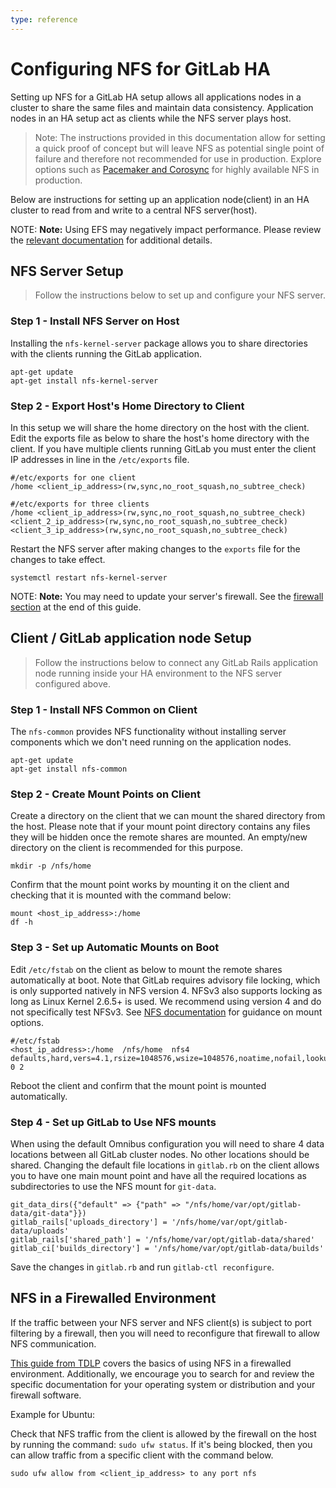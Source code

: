```yaml
---
type: reference
---
```


# Configuring NFS for GitLab HA

Setting up NFS for a GitLab HA setup allows all applications nodes in a cluster
to share the same files and maintain data consistency. Application nodes in an HA
setup act as clients while the NFS server plays host.

> Note: The instructions provided in this documentation allow for setting a quick
proof of concept but will leave NFS as potential single point of failure and
therefore not recommended for use in production. Explore options such as [Pacemaker
and Corosync](https://clusterlabs.org) for highly available NFS in production.

Below are instructions for setting up an application node(client) in an HA cluster
to read from and write to a central NFS server(host).

NOTE: **Note:**
Using EFS may negatively impact performance. Please review the [relevant documentation](nfs.md#avoid-using-awss-elastic-file-system-efs) for additional details.

## NFS Server Setup

> Follow the instructions below to set up and configure your NFS server.

### Step 1 - Install NFS Server on Host

Installing the `nfs-kernel-server` package allows you to share directories with the clients running the GitLab application.

```shell
apt-get update
apt-get install nfs-kernel-server
```

### Step 2 - Export Host's Home Directory to Client

In this setup we will share the home directory on the host with the client. Edit the exports file as below to share the host's home directory with the client. If you have multiple clients running GitLab you must enter the client IP addresses in line in the `/etc/exports` file.

```plaintext
#/etc/exports for one client
/home <client_ip_address>(rw,sync,no_root_squash,no_subtree_check)

#/etc/exports for three clients
/home <client_ip_address>(rw,sync,no_root_squash,no_subtree_check) <client_2_ip_address>(rw,sync,no_root_squash,no_subtree_check) <client_3_ip_address>(rw,sync,no_root_squash,no_subtree_check)
```

Restart the NFS server after making changes to the `exports` file for the changes
to take effect.

```shell
systemctl restart nfs-kernel-server
```

NOTE: **Note:**
You may need to update your server's firewall. See the [firewall section](#nfs-in-a-firewalled-environment) at the end of this guide.

## Client / GitLab application node Setup

> Follow the instructions below to connect any GitLab Rails application node running
inside your HA environment to the NFS server configured above.

### Step 1 - Install NFS Common on Client

The `nfs-common` provides NFS functionality without installing server components which
we don't need running on the application nodes.

```shell
apt-get update
apt-get install nfs-common
```

### Step 2 - Create Mount Points on Client

Create a directory on the client that we can mount the shared directory from the host.
Please note that if your mount point directory contains any files they will be hidden
once the remote shares are mounted. An empty/new directory on the client is recommended
for this purpose.

```shell
mkdir -p /nfs/home
```

Confirm that the mount point works by mounting it on the client and checking that
it is mounted with the command below:

```shell
mount <host_ip_address>:/home
df -h
```

### Step 3 - Set up Automatic Mounts on Boot

Edit `/etc/fstab` on the client as below to mount the remote shares automatically at boot.
Note that GitLab requires advisory file locking, which is only supported natively in
NFS version 4. NFSv3 also supports locking as long as Linux Kernel 2.6.5+ is used.
We recommend using version 4 and do not specifically test NFSv3.
See [NFS documentation](nfs.md#nfs-client-mount-options) for guidance on mount options.

```plaintext
#/etc/fstab
<host_ip_address>:/home  /nfs/home  nfs4 defaults,hard,vers=4.1,rsize=1048576,wsize=1048576,noatime,nofail,lookupcache=positive 0 2
```

Reboot the client and confirm that the mount point is mounted automatically.

### Step 4 - Set up GitLab to Use NFS mounts

When using the default Omnibus configuration you will need to share 4 data locations
between all GitLab cluster nodes. No other locations should be shared. Changing the
default file locations in `gitlab.rb` on the client allows you to have one main mount
point and have all the required locations as subdirectories to use the NFS mount for
`git-data`.

```plaintext
git_data_dirs({"default" => {"path" => "/nfs/home/var/opt/gitlab-data/git-data"}})
gitlab_rails['uploads_directory'] = '/nfs/home/var/opt/gitlab-data/uploads'
gitlab_rails['shared_path'] = '/nfs/home/var/opt/gitlab-data/shared'
gitlab_ci['builds_directory'] = '/nfs/home/var/opt/gitlab-data/builds'
```

Save the changes in `gitlab.rb` and run `gitlab-ctl reconfigure`.

## NFS in a Firewalled Environment

If the traffic between your NFS server and NFS client(s) is subject to port filtering
by a firewall, then you will need to reconfigure that firewall to allow NFS communication.

[This guide from TDLP](http://tldp.org/HOWTO/NFS-HOWTO/security.html#FIREWALLS)
covers the basics of using NFS in a firewalled environment. Additionally, we encourage you to
search for and review the specific documentation for your operating system or distribution and your firewall software.

Example for Ubuntu:

Check that NFS traffic from the client is allowed by the firewall on the host by running
the command: `sudo ufw status`. If it's being blocked, then you can allow traffic from a specific
client with the command below.

```shell
sudo ufw allow from <client_ip_address> to any port nfs
```

<!-- ## Troubleshooting

Include any troubleshooting steps that you can foresee. If you know beforehand what issues
one might have when setting this up, or when something is changed, or on upgrading, it's
important to describe those, too. Think of things that may go wrong and include them here.
This is important to minimize requests for support, and to avoid doc comments with
questions that you know someone might ask.

Each scenario can be a third-level heading, e.g. `### Getting error message X`.
If you have none to add when creating a doc, leave this section in place
but commented out to help encourage others to add to it in the future. -->

